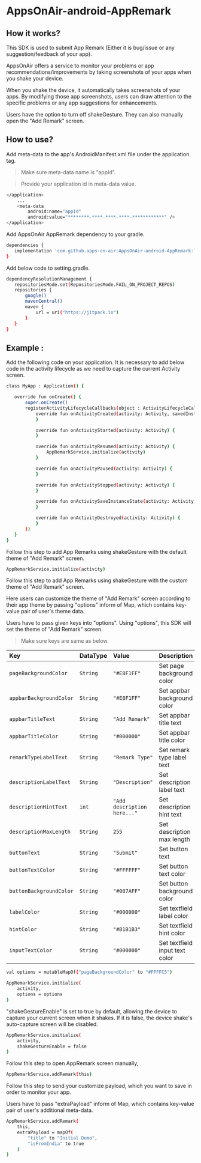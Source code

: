 # AppsOnAir-android-AppRemark


## How it works? 

This SDK is used to submit App Remark (Either it is bug/issue or any suggestion/feedback of your app).

AppsOnAir offers a service to monitor your problems or app recommendations/improvements by taking screenshots of your apps when you shake your device.

When you shake the device, it automatically takes screenshots of your apps. By modifying those app screenshots, users can draw attention to the specific problems or any app suggestions for enhancements.

Users have the option to turn off shakeGesture. They can also manually open the "Add Remark" screen.


## How to use?

Add meta-data to the app's AndroidManifest.xml file under the application tag.

>Make sure meta-data name is “appId”.

>Provide your application id in meta-data value.


```sh
</application>
    ...
    <meta-data
        android:name="appId"
        android:value="********-****-****-****-************" />
</application>
```


Add AppsOnAir AppRemark dependency to your gradle.

```sh
dependencies {
   implementation 'com.github.apps-on-air:AppsOnAir-android-AppRemark:TAG'
}
```

Add below code to setting.gradle.

```sh
dependencyResolutionManagement {
   repositoriesMode.set(RepositoriesMode.FAIL_ON_PROJECT_REPOS)
   repositories {
       google()
       mavenCentral()
       maven {
           url = uri("https://jitpack.io")
       }
   }
}
```

## Example :

Add the following code on your application. It is necessary to add below code in the activity lifecycle as we need to capture the current Activity screen.

```sh
class MyApp : Application() {

   override fun onCreate() {
       super.onCreate()
       registerActivityLifecycleCallbacks(object : ActivityLifecycleCallbacks {
           override fun onActivityCreated(activity: Activity, savedInstanceState: Bundle?) {
           }

           override fun onActivityStarted(activity: Activity) {
           }

           override fun onActivityResumed(activity: Activity) {
               AppRemarkService.initialize(activity)
           }

           override fun onActivityPaused(activity: Activity) {
           }

           override fun onActivityStopped(activity: Activity) {
           }

           override fun onActivitySaveInstanceState(activity: Activity, outState: Bundle) {
           }

           override fun onActivityDestroyed(activity: Activity) {
           }
       })
   }
}
```

Follow this step to add App Remarks using shakeGesture with the default theme of "Add Remark" screen.

```sh
AppRemarkService.initialize(activity)
```

Follow this step to add App Remarks using shakeGesture with the custom theme of "Add Remark" screen.

Here users can customize the theme of "Add Remark" screen according to their app theme by passing "options" inform of Map, which contains key-value pair of user's theme data.

Users have to pass given keys into "options". Using "options", this SDK will set the theme of "Add Remark" screen.

>Make sure keys are same as below.

| Key                     | DataType | Value                       | Description                    |
| :---------------------- | :------- | :-------------------------- | :----------------------------- |
| `pageBackgroundColor`   | `String` | `"#E8F1FF"`               | Set page background color      |
| `appbarBackgroundColor` | `String` | `"#E8F1FF"`               | Set appbar background color    |
| `appbarTitleText`       | `String` | `"Add Remark"`              | Set appbar title text          |
| `appbarTitleColor`      | `String` | `"#000000"`               | Set appbar title color         |
| `remarkTypeLabelText`   | `String` | `"Remark Type"`             | Set remark type label text     |
| `descriptionLabelText`  | `String` | `"Description"`             | Set description label text     |
| `descriptionHintText`   | `int`    | `"Add description here..."` | Set description hint text      |
| `descriptionMaxLength`  | `String` | `255`                       | Set description max length     |
| `buttonText`            | `String` | `"Submit"`                  | Set button text                |
| `buttonTextColor`       | `String` | `"#FFFFFF"`               | Set button text color          |
| `buttonBackgroundColor` | `String` | `"#007AFF"`               | Set button background color    |
| `labelColor`            | `String` | `"#000000"`               | Set textfield label color      |
| `hintColor`             | `String` | `"#B1B1B3"`               | Set textfield hint color       |
| `inputTextColor`        | `String` | `"#000000"`               | Set textfield input text color |


```sh
val options = mutableMapOf("pageBackgroundColor" to "#FFFFC5")

AppRemarkService.initialize(
    activity,
    options = options
)
```

"shakeGestureEnable" is set to true by default, allowing the device to capture your current screen when it shakes. If it is false, the device shake's auto-capture screen will be disabled.

```sh
AppRemarkService.initialize(
    activity,
    shakeGestureEnable = false
)
```

Follow this step to open AppRemark screen manually,

```sh
AppRemarkService.addRemark(this)
```

Follow this step to send your customize payload, which you want to save in order to monitor your app.

Users have to pass "extraPayload" inform of Map, which contains key-value pair of user's additional meta-data.

```sh
AppRemarkService.addRemark(
    this,
    extraPayload = mapOf(
        "title" to "Initial Demo",
        "isFromIndia" to true
    )
)
```